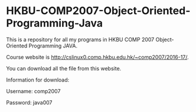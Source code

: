 
# HKBU-COMP2007-Object-Oriented-Programming-Java

This is a repository for all my programs in HKBU COMP 2007 Object-Oriented Programming JAVA.


Course website is http://cslinux0.comp.hkbu.edu.hk/~comp2007/2016-17/.


You can download all the file from this website.


Information for download:

Username: comp2007

Password: java007
